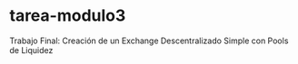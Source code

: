 # tarea-modulo3
Trabajo Final: Creación de un Exchange Descentralizado Simple con Pools de Liquidez
